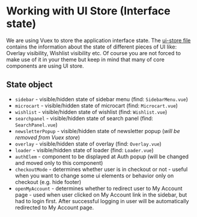 # Working with UI Store (Interface state)

We are using Vuex to store the application interface state. The [ui-store file](https://github.com/DivanteLtd/vue-storefront/blob/master/core/store/modules/ui-store/index.ts) contains the information about the state of different pieces of UI like: Overlay visibility, Wishlist visibility etc. Of course you are not forced to make use of it in your theme but keep in mind that many of core components are using UI store.

## State object

- `sidebar` - visible/hidden state of sidebar menu (find: `SidebarMenu.vue`)
- `microcart` - visible/hidden state of microcart (find: `Microcart.vue`)
- `wishlist` - visible/hidden state of wishlist (find: `Wishlist.vue`)
- `searchpanel` - visible/hidden state of search panel (find: `SearchPanel.vue`)
- `newsletterPopup` - visible/hidden state of newsletter popup (_will be removed from Vuex store_)
- `overlay` - visible/hidden state of overlay (find: `Overlay.vue`)
- `loader` - visible/hidden state of loader (find: `Loader.vue`)
- `authElem` - component to be displayed at Auth popup (will be changed and moved only to this component)
- `checkoutMode` - determines whether user is in checkout or not - useful when you want to change some ui elements or behavior only on checkout (e.g. hide footer)
- `openMyAccount` - determines whether to redirect user to My Account page - used when user clicked on My Account link in the sidebar, but had to login first. After successful logging in user will be automatically redirected to My Account page.
